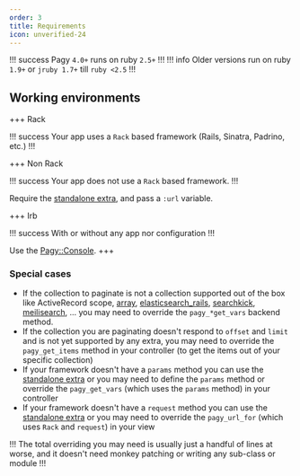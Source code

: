 ```yaml
---
order: 3
title: Requirements
icon: unverified-24
---
```

!!! success
Pagy `4.0+` runs on ruby `2.5+`
!!!
!!! info
Older versions run on ruby `1.9+` or `jruby 1.7+` till `ruby <2.5`
!!!

## Working environments

+++ Rack

!!! success
Your app uses a `Rack` based framework (Rails, Sinatra, Padrino, etc.)
!!!

+++ Non Rack

!!! success
Your app does not use a `Rack` based framework.
!!!

Require the [standalone extra](extras/standalone.md), and pass a `:url` variable.

+++ Irb

!!! success
With or without any app nor configuration
!!!

Use the [Pagy::Console](api/console.md).
+++

### Special cases

- If the collection to paginate is not a collection supported out of the box like ActiveRecord scope, [array](extras/array.md), [elasticsearch_rails](extras/elasticsearch_rails.md), [searchkick](extras/searchkick.md), [meilisearch](extras/meilisearch.md), ... you may need to override the `pagy_*get_vars` backend method.
- If the collection you are paginating doesn't respond to `offset` and `limit` and is not yet supported by any extra, you may need to override the `pagy_get_items` method in your controller (to get the items out of your specific collection)
- If your framework doesn't have a `params` method you can use the [standalone extra](extras/standalone.md) or you may need to define the `params` method or override the `pagy_get_vars` (which uses the `params` method) in your controller
- If your framework doesn't have a `request` method you can use the [standalone extra](extras/standalone.md) or you may need to override the `pagy_url_for` (which uses `Rack` and `request`) in your view

!!!
The total overriding you may need is usually just a handful of lines at worse, and it doesn't need monkey patching or writing any sub-class or module
!!!
